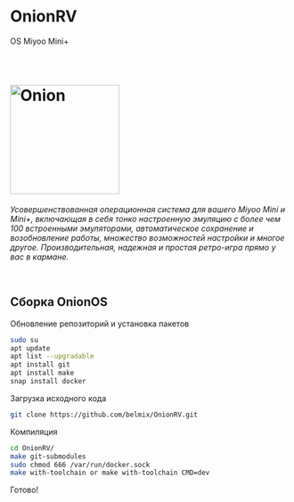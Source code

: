 # OnionRV
OS Miyoo Mini+
<p>&nbsp;</p>

# <img alt="Onion" src="https://user-images.githubusercontent.com/44569252/179510333-40793fbc-f2a3-4269-8ab9-569b191d423f.png" width="196px">

*Усовершенствованная операционная система для вашего Miyoo Mini и Mini+, включающая в себя тонко настроенную эмуляцию с более чем 100 встроенными эмуляторами, автоматическое сохранение и возобновление работы, множество возможностей настройки и многое другое. Производительная, надежная и простая ретро-игра прямо у вас в кармане.*

<p>&nbsp;</p>

## Сборка OnionOS

Обновление репозиторий и установка пакетов
```bash
sudo su
apt update
apt list --upgradable
apt install git
apt install make
snap install docker
```

Загрузка исходного кода

```bash
git clone https://github.com/belmix/OnionRV.git
```

Компиляция

```bash
cd OnionRV/
make git-submodules
sudo chmod 666 /var/run/docker.sock
make with-toolchain or make with-toolchain CMD=dev
```

Готово!
